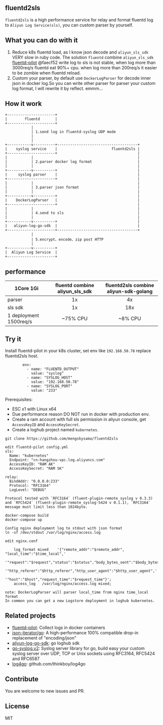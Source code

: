 ## fluentd2sls

`fluentd2sls` is a high performance service for relay and format fluentd log to `Aliyun Log Service(sls)`, you can custom parser by yourself.


## What you can do with it

1. Reduce k8s fluentd load, as I know json decode and `aliyun_sls_sdk` VERY slow in ruby code. The solution `fluentd` combine `aliyun_sls_sdk` [fluentd-pilot](https://github.com/AliyunContainerService/fluentd-pilot) @faecf52 write log to sls is not stable, when log more than 3000req/s fluentd eat 90%+ cpu. when log more than 200req/s it easier to be zombie when fluentd reload.
2. Custom your parser, by default use `DockerLogParser` for decode inner json in docker log.So you can write other parser for parser your custom log format, I will rewrite it by reflect. emmm...

## How it work
```
+----------------------+
|        fluentd       |
+----------------------+
            |
            | 1.send log in fluentd-syslog UDP mode
            | 
            |
+-----------v----------+-------------------------------------+
|    syslog service    |                         fluentd2sls |
+----------------------+                                     |
|           |                                                |
|           | 2.parser docker log format                     |
|           |                                                |
+-----------v----------+                                     |
|     syslog parser    |                                     |
+----------------------+                                     |
|           |                                                |
|           | 3.parser json format                           |
|           |                                                |
+-----------v----------+                                     |
|    DockerLogParser   |                                     |
+----------------------+                                     |
|           |                                                |
|           | 4.send to sls                                  |
|           |                                                |
+-----------v----------+                                     |
|   aliyun-log-go-sdk  |                                     |
+----------------------+-------------------------------------+
            |
            | 5.encrypt、encode、zip post HTTP
            |
+-----------v----------+
|  Aliyun Log Service  |
+----------------------+
```

## performance

|1Core 1Gi | fluentd combine aliyun_sls_sdk | fluentd2sls combine aliyun-sdk-golang |
| -------  |:--:| :--:|
| parser   | 1x | 4x  |
| sls sdk  | 1x | 18x |
| 1 deployment 1500req/s  | ~75% CPU | ~8% CPU |

## Try it
Install fluentd-pilot in your k8s cluster, set env like `192.168.50.78` replace fluentd2sls host.

```
        env:
          - name: "FLUENTD_OUTPUT"
            value: "syslog"
          - name: "SYSLOG_HOST"
            value: "192.168.50.78"
          - name: "SYSLOG_PORT"
            value: "233"

```

Prerequisites:

- ESC x1 with Linux x64
- Due performance reason DO NOT run in docker with production env.
- Create a ram account with full sls permission in aliyun console, get `AccessKeyID` and `AccessKeySecret`.
- Create a loghub project named `kubernetes`.

```
git clone https://github.com/mengskysama/fluentd2sls

edit fluentd-pilot config.yml
sls:
  Name: "kubernetes"
  Endpoint: "cn-hangzhou-vpc.log.aliyuncs.com"
  AccessKeyID: "RAM AK"
  AccessKeySecret: "RAM SK"

relay:
  BindAddr: "0.0.0.0:233"
  Protocol: "RFC3164"
  LogLevel: "DEBUG"

Protocol tested with `RFC3164` (fluent-plugin-remote_syslog v 0.3.3) and `RFC5424` (fluent-plugin-remote_syslog-5424 v 0.1.1), `RFC3164` message must limit less than 1024byte.

docker-compose build
docker-compose up

Config nginx deployment log to stdout with json format
ln -sf /dev/stdout /var/log/nginx/access.log

edit nginx.conf

    log_format mixed    '{"remote_addr":"$remote_addr", "local_time":"$time_local",'
                        '"request":"$request","status":"$status","body_bytes_sent":"$body_bytes_sent",'
                        '"http_referer":"$http_referer","http_user_agent":"$http_user_agent",'
                        '"host":"$host","request_time":"$request_time"}';
    access_log   /var/log/nginx/access.log mixed;

note: DockerLogParser will parser local_time from nginx time_local format
In common you can get a new Logstore deployment in loghub kubernetes.
```


## Related projects

- [fluentd-pilot](https://github.com/AliyunContainerService/fluentd-pilot): Collect logs in docker containers
- [json-iterator/go](https://github.com/json-iterator/go): A high-performance 100% compatible drop-in replacement of "encoding/json"
- [aliyun-log-go-sdk](github.com/aliyun/aliyun-log-go-sdk): go loghub sdk
- [go-syslog.v2](github.com/aliyun/aliyun-log-go-sdk): Syslog server library for go, build easy your custom syslog server over UDP, TCP or Unix sockets using RFC3164, RFC5424 and RFC6587
- [log4go](github.com/thinkboy/log4go): github.com/thinkboy/log4go

## Contribute

You are welcome to new issues and PR.

## License
MIT

